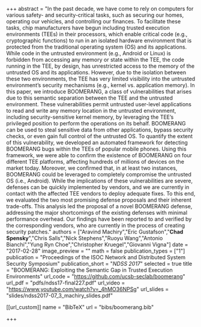 +++
abstract = "In the past decade, we have come to rely on computers for various safety- and security-critical tasks, such as securing our homes, operating our vehicles, and controlling our finances. To facilitate these tasks, chip manufacturers have begun including trusted execution environments (TEEs) in their processors, which enable critical code (e.g., cryptographic functions) to run in an isolated hardware environment that is protected from the traditional operating system (OS) and its applications. While code in the untrusted environment (e.g., Android or Linux) is forbidden from accessing any memory or state within the TEE, the code running in the TEE, by design, has unrestricted access to the memory of the untrusted OS and its applications. However, due to the isolation between these two environments, the TEE has very limited visibility into the untrusted environment’s security mechanisms (e.g., kernel vs. application memory).  In this paper, we introduce BOOMERANG, a class of vulnerabilities that arises due to this semantic separation between the TEE and the untrusted environment. These vulnerabilities permit untrusted user-level applications to read and write any memory location in the untrusted environment, including security-sensitive kernel memory, by leveraging the TEE’s privileged position to perform the operations on its behalf. BOOMERANG can be used to steal sensitive data from other applications, bypass security checks, or even gain full control of the untrusted OS.  To quantify the extent of this vulnerability, we developed an automated framework for detecting BOOMERANG bugs within the TEEs of popular mobile phones. Using this framework, we were able to confirm the existence of BOOMERANG on four different TEE platforms, affecting hundreds of millions of devices on the market today. Moreover, we confirmed that, in at least two instances, BOOMERANG could be leveraged to completely compromise the untrusted OS (i.e., Android). While the implications of these vulnerabilities are severe, defenses can be quickly implemented by vendors, and we are currently in contact with the affected TEE vendors to deploy adequate fixes. To this end, we evaluated the two most promising defense proposals and their inherent trade-offs. This analysis led the proposal of a novel BOOMERANG defense, addressing the major shortcomings of the existing defenses with minimal performance overhead. Our findings have been reported to and verified by the corresponding vendors, who are currently in the process of creating security patches."
authors = ["Aravind Machiry","Eric Gustafson","**Chad Spensky**","Chris Salls","Nick Stephens","Ruoyu Wang","Antonio Bianchi","Yung Ryn Choe","Christopher Kruegel","Giovanni Vigna"]
date = "2017-02-28"
image_preview = ""
math = false
publication_types = ["1"]
publication = "Proceedings of the ISOC Network and Distributed System Security Symposium"
publication_short = "*NDSS 2017*"
selected = true
title = "BOOMERANG: Exploiting the Semantic Gap in Trusted Execution Environments"
url_code = "https://github.com/ucsb-seclab/boomerang"
url_pdf = "pdfs/ndss17-final227.pdf"
url_video = "https://www.youtube.com/watch?v=_4hMO36NPSg"
url_slides = "slides/ndss2017-07_3_machiry_slides.pdf"

[[url_custom]]
name = "BibTeX"
url = "bibs/boomerang.bib"


+++
